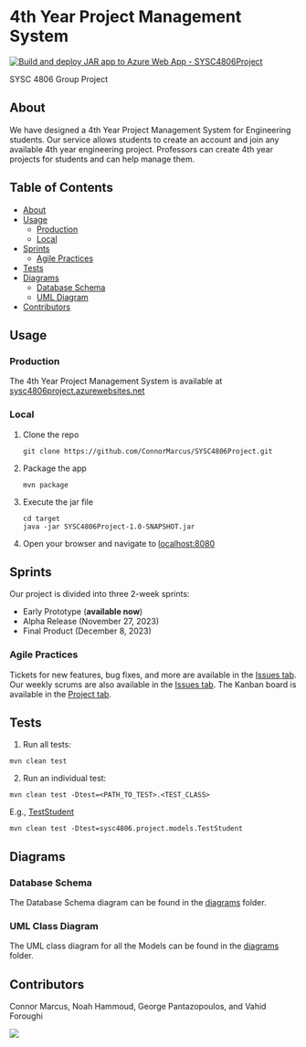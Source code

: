 # 4th Year Project Management System
[![Build and deploy JAR app to Azure Web App - SYSC4806Project](https://github.com/ConnorMarcus/SYSC4806Project/actions/workflows/main_sysc4806project.yml/badge.svg)](https://github.com/ConnorMarcus/SYSC4806Project/actions/workflows/main_sysc4806project.yml)

SYSC 4806 Group Project

## About
We have designed a 4th Year Project Management System for Engineering students. Our service allows students to create an account and join any available 4th year engineering project. Professors can create 4th year projects for students and can help manage them. 

## Table of Contents
- [About](#about)
- [Usage](#usage)
     - [Production](#production)
     - [Local](#local)
- [Sprints](#sprints)
     - [Agile Practices](#agile-practices)
- [Tests](#tests)
- [Diagrams](#diagrams)
     - [Database Schema](#database-schema)
     - [UML Diagram](#uml-class-diagram)
- [Contributors](#contributors)

## Usage 
### Production 
The 4th Year Project Management System is available at [sysc4806project.azurewebsites.net](https://sysc4806project.azurewebsites.net/)

### Local 
1. Clone the repo
   ```
   git clone https://github.com/ConnorMarcus/SYSC4806Project.git
   ```
2. Package the app
   ```
   mvn package
   ```
3. Execute the jar file
   ```
   cd target
   java -jar SYSC4806Project-1.0-SNAPSHOT.jar
   ```
4. Open your browser and navigate to [localhost:8080](https://localhost:8080)

## Sprints
Our project is divided into three 2-week sprints: 
- Early Prototype (**available now**)
- Alpha Release (November 27, 2023)
- Final Product (December 8, 2023)

### Agile Practices
Tickets for new features, bug fixes, and more are available in the [Issues tab](https://github.com/ConnorMarcus/SYSC4806Project/issues). Our weekly scrums are also available in the [Issues tab](https://github.com/ConnorMarcus/SYSC4806Project/issues). The Kanban board is available in the [Project tab](https://github.com/users/ConnorMarcus/projects/1). 

## Tests
1. Run all tests: 
  ```
  mvn clean test
  ```
2. Run an individual test:
```
mvn clean test -Dtest=<PATH_TO_TEST>.<TEST_CLASS>
```
E.g., [TestStudent](/src/test/java/sysc4806.project/models/TestStudent.java)
```
mvn clean test -Dtest=sysc4806.project.models.TestStudent
```

## Diagrams
### Database Schema
The Database Schema diagram can be found in the [diagrams](/diagrams/db_schema_diagram.jpg) folder.

### UML Class Diagram
The UML class diagram for all the Models can be found in the [diagrams](/diagrams/uml_class_diagram.jpg) folder.


   
## Contributors
Connor Marcus, Noah Hammoud, George Pantazopoulos, and Vahid Foroughi

<a href="https://github.com/ConnorMarcus/SYSC4806Project/graphs/contributors">
  <img src="https://contrib.rocks/image?repo=va9id/monopoly" />
</a> 

